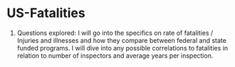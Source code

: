 # US-Fatalities

1.	Questions explored: I will go into the specifics on rate of fatalities / Injuries and illnesses and how they compare between federal and state funded programs. I will dive into any possible correlations to fatalities in relation to number of inspectors and average years per inspection.
